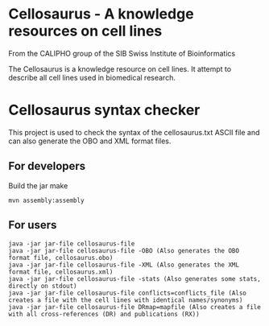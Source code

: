 # Cellosaurus - A knowledge resources on cell lines

From the CALIPHO group of the SIB Swiss Institute of Bioinformatics

The Cellosaurus is a knowledge resource on cell lines. It attempt to describe all cell lines used in biomedical research.

# Cellosaurus syntax checker

This project is used to check the syntax of the cellosaurus.txt ASCII file and can also generate the OBO and XML format files.

## For developers

Build the jar make

```
mvn assembly:assembly
```

## For users 

```
java -jar jar-file cellosaurus-file
java -jar jar-file cellosaurus-file -OBO (Also generates the OBO format file, cellosaurus.obo)
java -jar jar-file cellosaurus-file -XML (Also generates the XML format file, cellosaurus.xml)
java -jar jar-file cellosaurus-file -stats (Also generates some stats, directly on stdout)
java -jar jar-file cellosaurus-file conflicts=conflicts_file (Also creates a file with the cell lines with identical names/synonyms)
java -jar jar-file cellosaurus-file DRmap=mapfile (Also creates a file with all cross-references (DR) and publications (RX))

